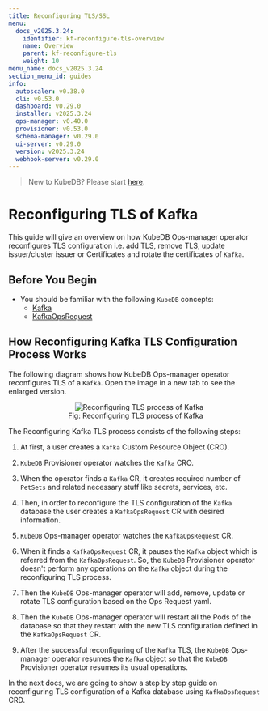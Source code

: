```yaml
---
title: Reconfiguring TLS/SSL
menu:
  docs_v2025.3.24:
    identifier: kf-reconfigure-tls-overview
    name: Overview
    parent: kf-reconfigure-tls
    weight: 10
menu_name: docs_v2025.3.24
section_menu_id: guides
info:
  autoscaler: v0.38.0
  cli: v0.53.0
  dashboard: v0.29.0
  installer: v2025.3.24
  ops-manager: v0.40.0
  provisioner: v0.53.0
  schema-manager: v0.29.0
  ui-server: v0.29.0
  version: v2025.3.24
  webhook-server: v0.29.0
---
```


> New to KubeDB? Please start [here](/docs/v2025.3.24/README).

# Reconfiguring TLS of Kafka

This guide will give an overview on how KubeDB Ops-manager operator reconfigures TLS configuration i.e. add TLS, remove TLS, update issuer/cluster issuer or Certificates and rotate the certificates of `Kafka`.

## Before You Begin

- You should be familiar with the following `KubeDB` concepts:
    - [Kafka](/docs/v2025.3.24/guides/kafka/concepts/kafka)
    - [KafkaOpsRequest](/docs/v2025.3.24/guides/kafka/concepts/kafkaopsrequest)

## How Reconfiguring Kafka TLS Configuration Process Works

The following diagram shows how KubeDB Ops-manager operator reconfigures TLS of a `Kafka`. Open the image in a new tab to see the enlarged version.

<figure align="center">
  <img alt="Reconfiguring TLS process of Kafka" src="/docs/v2025.3.24/images/day-2-operation/kafka/kf-reconfigure-tls.svg">
<figcaption align="center">Fig: Reconfiguring TLS process of Kafka</figcaption>
</figure>

The Reconfiguring Kafka TLS process consists of the following steps:

1. At first, a user creates a `Kafka` Custom Resource Object (CRO).

2. `KubeDB` Provisioner  operator watches the `Kafka` CRO.

3. When the operator finds a `Kafka` CR, it creates required number of `PetSets` and related necessary stuff like secrets, services, etc.

4. Then, in order to reconfigure the TLS configuration of the `Kafka` database the user creates a `KafkaOpsRequest` CR with desired information.

5. `KubeDB` Ops-manager operator watches the `KafkaOpsRequest` CR.

6. When it finds a `KafkaOpsRequest` CR, it pauses the `Kafka` object which is referred from the `KafkaOpsRequest`. So, the `KubeDB` Provisioner  operator doesn't perform any operations on the `Kafka` object during the reconfiguring TLS process.

7. Then the `KubeDB` Ops-manager operator will add, remove, update or rotate TLS configuration based on the Ops Request yaml.

8. Then the `KubeDB` Ops-manager operator will restart all the Pods of the database so that they restart with the new TLS configuration defined in the `KafkaOpsRequest` CR.

9. After the successful reconfiguring of the `Kafka` TLS, the `KubeDB` Ops-manager operator resumes the `Kafka` object so that the `KubeDB` Provisioner  operator resumes its usual operations.

In the next docs, we are going to show a step by step guide on reconfiguring TLS configuration of a Kafka database using `KafkaOpsRequest` CRD.